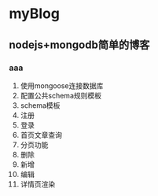 # myBlog
## nodejs+mongodb简单的博客
### aaa

1. 使用mongoose连接数据库
2. 配置公共schema规则模板
3. schema模板
4. 注册
5. 登录
6. 首页文章查询
7. 分页功能
8. 删除
9. 新增
10. 编辑
11. 详情页渲染